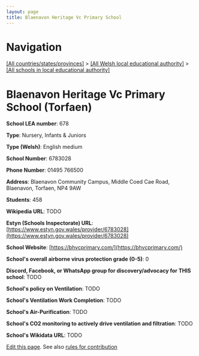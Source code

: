 ```yaml
---
layout: page
title: Blaenavon Heritage Vc Primary School
---
```

# Navigation

[[All countries/states/provinces]](../../..) > [[All Welsh local educational authority]](../..) > [[All schools in local educational authority]](..)

# Blaenavon Heritage Vc Primary School (Torfaen)

**School LEA number**: 678

**Type**: Nursery, Infants & Juniors

**Type (Welsh)**: English medium

**School Number**: 6783028

**Phone Number**: 01495 766500

**Address**: Blaenavon Community Campus, Middle Coed Cae Road, Blaenavon, Torfaen, NP4 9AW

**Students**: 458

**Wikipedia URL**: TODO

**Estyn (Schools Inspectorate) URL**: [https://www.estyn.gov.wales/provider/6783028](https://www.estyn.gov.wales/provider/6783028)

**School Website**: [https://bhvcprimary.com/](https://bhvcprimary.com/)

**School's overall airborne virus protection grade (0-5)**: 0

**Discord, Facebook, or WhatsApp group for discovery/advocacy for THIS school**: TODO

**School's policy on Ventilation**: TODO

**School's Ventilation Work Completion**: TODO

**School's Air-Purification**: TODO

**School's CO2 monitoring to actively drive ventilation and filtration**: TODO

**School's Wikidata URL**: TODO




[Edit this page](https://github.com/VentilationProject/Wales/edit/prif/./Torfaen/Blaenavon_Heritage_Vc_Primary_School.md). See also [rules for contribution](../../../contribution-rules/)